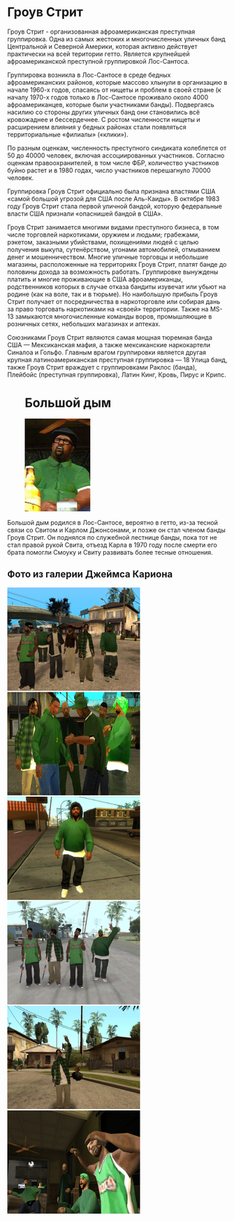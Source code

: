 


<html>
  <head>
  <link rel="stylesheet" href="styles.css">
</head> 
 <body>
  <h1>Гроув Стрит</h1>
  <p>
  Гроув Стрит - организованная  афроамериканская преступная группировка. Одна из самых жестоких и многочисленных уличных банд Центральной и Северной Америки, которая активно действует практически на всей територии гетто. Является крупнейшей афроамериканской преступной группировкой Лос-Сантоса.
   
Группировка возникла в Лос-Сантосе в среде бедных афроамериканских районов, которые массово хлынули в организацию в начале 1960-х годов, спасаясь от нищеты и проблем в своей стране (к началу 1970-х годов только в Лос-Сантосе проживало около 4000 афроамериканцев, которые были участниками банды). Подвергаясь насилию со стороны других уличных банд они становились всё кровожаднее и бессердечнее. С ростом численности нищеты и расширением влияния у бедных районах стали появляться территориальные «филиалы» («клики»).
   
По разным оценкам, численность преступного синдиката колеблется от 50 до 40000 человек, включая ассоциированных участников. Согласно оценкам правоохранителей, в том числе ФБР, количество участников буйно растет и в 1980 годах, число участников перешагнуло 70000 человек.
   
Группировка Гроув Стрит официально была признана властями США «самой большой угрозой для США после Аль-Каиды». В октябре 1983 году Гроув Стрит стала первой уличной бандой, которую федеральные власти США признали «опаснишей бандой в США».
   
Гроув Стрит занимается многими видами преступного бизнеса, в том числе торговлей наркотиками, оружием и людьми; грабежами, рэкетом, заказными убийствами, похищениями людей с целью получения выкупа, сутенёрством, угонами автомобилей, отмыванием денег и мошенничеством. Многие уличные торговцы и небольшие магазины, расположенные на территориях Гроув Стрит, платят банде до половины дохода за возможность работать. Группировке вынуждены платить и многие проживающие в США афроамериканцы, родственников которых в случае отказа бандиты изувечат или убьют на родине (как на воле, так и в тюрьме). Но наибольшую прибыль Гроув Стрит получает от посредничества в наркоторговле или собирая дань за право торговать наркотиками на «своей» территории. Также на MS-13 замыкаются многочисленные команды воров, промышляющие в розничных сетях, небольших магазинах и аптеках.
   
Союзниками Гроув Стрит являются самая мощная тюремная банда США — Мексиканская мафия, а также мексиканские наркокартели Синалоа и Гольфо. Главным врагом группировки является другая крупная латиноамериканская преступная группировка — 18 Улица банд, также Гроув Стрит враждует с группировками Раклос (банда), Плейбойс (преступная группировка), Латин Кинг, Кровь, Пирус и Крипс. </p>
 
 <head>
  <meta charset="utf-8">
  <!--[if lt IE 9]>
   <script>
    document.createElement('figure');
    document.createElement('figcaption');</script>
  <![endif]-->
 </head>
 <body>
  <figure class="sign">
      <h1>Большой дым</h1>
   <p><img src="Безымяннssssssssый.png" width="150" height="212"></p>
  </figure>
  <p> Большой дым родился в Лос-Сантосе, вероятно в гетто, из-за тесной связи со Свитом и Карлом Джонсонами, и позже он стал членом банды Гроув Стрит. Он поднялся по служебной лестнице банды, пока тот не стал правой рукой Свита, отъезд Карла в 1970 году после смерти его брата помогли Смоуку и Свиту развивать более тесные отношения.  </p>
 </body>
   
 <div class="container">
  <h2> Фото из галерии Джеймса Кариона</h2>
  <p></p> 
  <img src="Безым234янный.png" class="float-left"  width="304" height="236"> 
  <img src="Безымянный.png" class="float-left"  width="304" height="236"> 
   <img src="Безымянн1ый.png" class="float-left"  width="304" height="236"> 
   <img src="Безымянны2й.png" class="float-left"  width="304" height="236"> 
   <img src="Безымянн2222ый.png" class="float-left"  width="304" height="236"> 
   <img src="Безымянн2223ый.png" class="float-centr"  width="304" height="236"> 
</div>
 </body>
</html>
